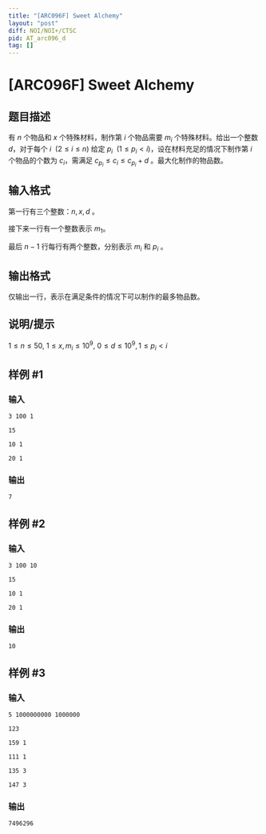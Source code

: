 ```yaml
---
title: "[ARC096F] Sweet Alchemy"
layout: "post"
diff: NOI/NOI+/CTSC
pid: AT_arc096_d
tag: []
---
```


# [ARC096F] Sweet Alchemy

## 题目描述

有 $n$ 个物品和 $x$ 个特殊材料，制作第 $i$ 个物品需要 $m_i$ 个特殊材料。给出一个整数 $d$，对于每个 $i\ \ (2\le i\le n)$ 给定 $p_i\ \ (1\le p_i<i)$，设在材料充足的情况下制作第 $i$ 个物品的个数为 $c_i$，需满足 $c_{p_i}\le c_i \le c_{p_i}+d$ 。最大化制作的物品数。

## 输入格式

第一行有三个整数：$n,x,d$ 。

接下来一行有一个整数表示 $m_1$。

最后 $n-1$ 行每行有两个整数，分别表示 $m_i$ 和 $p_i$ 。

## 输出格式

仅输出一行，表示在满足条件的情况下可以制作的最多物品数。

## 说明/提示

$1\le n \le 50,\ 1\le x,m_i\le 10^9,\ 0\le d \le 10^9, 1\le p_i < i$

## 样例 #1

### 输入

```
3 100 1
15
10 1
20 1
```

### 输出

```
7
```

## 样例 #2

### 输入

```
3 100 10
15
10 1
20 1
```

### 输出

```
10
```

## 样例 #3

### 输入

```
5 1000000000 1000000
123
159 1
111 1
135 3
147 3
```

### 输出

```
7496296
```


